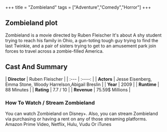 +++
title = "Zombieland"
tags = ["Adventure","Comedy","Horror"]
+++
## Zombieland plot
Zombieland is a movie directed by Ruben Fleischer It's about A shy student trying to reach his family in Ohio, a gun-toting tough guy trying to find the last Twinkie, and a pair of sisters trying to get to an amusement park join forces to travel across a zombie-filled America.
## Cast And Summary
| **Director**      | Ruben Fleischer |
    | :---        |    :----:   |
    |  **Actors** | Jesse Eisenberg, Emma Stone, Woody Harrelson,Abigail Breslin |
    | **Year**   | 2009    |
    |  **Runtime** | 88 Minutes |
    |  **Rating** | 7.7 / 10 | 
    |  **Revenue** | 75.59$ Millions |
### How To Watch / Stream Zombieland
You can watch Zombieland on Disney+.
Also, you can stream Zombieland via purchasing or having a rent on any of those streaming platforms.
Amazon Prime Video, Netflix, Hulu, Vudu Or iTunes